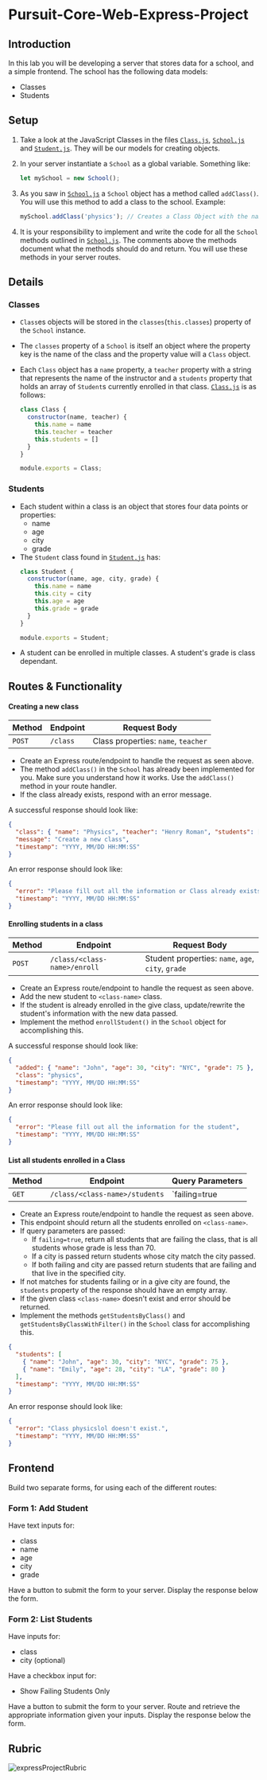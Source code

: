 # Pursuit-Core-Web-Express-Project

## Introduction

In this lab you will be developing a server that stores data for a school, and a simple frontend. The school has the following data models:

- Classes
- Students

## Setup

1. Take a look at the JavaScript Classes in the files [`Class.js`](./Class.js), [`School.js`](./School.js) and [`Student.js`](./Student.js). They will be our models for creating objects.

2. In your server instantiate a `School` as a global variable. Something like:
    ```js
    let mySchool = new School();
    ```

3. As you saw in [`School.js`](./School.js) a `School` object has a method called `addClass()`. You will use this method to add a class to the school. Example:
    ```js 
    mySchool.addClass('physics'); // Creates a Class Object with the name physics
    ```

4. It is your responsibility to implement and write the code for all the `School` methods outlined in [`School.js`](./School.js). The comments above the methods document what the methods should do and return. You will use these methods in your server routes.

## Details

### Classes

- `Class`es objects will be stored in the `classes`(`this.classes`) property of the `School` instance.
- The `classes` property of a `School` is itself an object where the property key is the name of the class and the property value will a `Class` object.
- Each `Class` object has a `name` property, a `teacher` property with a string that represents the name of the instructor and a `students` property that holds an array of `Student`s currently enrolled in that class. [`Class.js`](./Class.js) is as follows: 

  ```js
  class Class {
    constructor(name, teacher) {
      this.name = name
      this.teacher = teacher
      this.students = []
    }
  }

  module.exports = Class;
  ```

### Students
- Each student within a class is an object that stores four data points or properties:
  - name
  - age
  - city
  - grade
- The `Student` class found in [`Student.js`](./Student.js) has:
  ```js
  class Student {
    constructor(name, age, city, grade) {
      this.name = name
      this.city = city
      this.age = age
      this.grade = grade
    }
  }

  module.exports = Student;
  ```
- A student can be enrolled in multiple classes. A student's grade is class dependant.

## Routes & Functionality

#### Creating a new class

| Method | Endpoint | Request Body                        |
| ------ | -------- | ----------------------------------- |
| `POST` | `/class` | Class properties: `name`, `teacher` |

- Create an Express route/endpoint to handle the request as seen above.
- The method `addClass()` in the `School` has already been implemented for you. Make sure you understand how it works. Use the `addClass()` method in your route handler.
- If the class already exists, respond with an error message.

A successful response should look like:

```json
{ 
  "class": { "name": "Physics", "teacher": "Henry Roman", "students": []},
  "message": "Create a new class",
  "timestamp": "YYYY, MM/DD HH:MM:SS"
}
```

An error response should look like:
```json
{ 
  "error": "Please fill out all the information or Class already exists",
  "timestamp": "YYYY, MM/DD HH:MM:SS"
}
```

#### Enrolling students in a class

| Method | Endpoint                     | Request Body                                       |
| ------ | ---------------------------- | -------------------------------------------------- |
| `POST` | `/class/<class-name>/enroll` | Student properties: `name`, `age`, `city`, `grade` |

- Create an Express route/endpoint to handle the request as seen above.
- Add the new student to `<class-name>` class. 
- If the student is already enrolled in the give class, update/rewrite the student's information with the new data passed.
- Implement the method `enrollStudent()` in the `School` object for accomplishing this.

A successful response should look like:

```json
{ 
  "added": { "name": "John", "age": 30, "city": "NYC", "grade": 75 },
  "class": "physics",
  "timestamp": "YYYY, MM/DD HH:MM:SS"
}
```

An error response should look like:
```json
{ 
  "error": "Please fill out all the information for the student",
  "timestamp": "YYYY, MM/DD HH:MM:SS"
}
```

#### List all students enrolled in a Class

| Method | Endpoint                       | Query Parameters                 |
| ------ | ------------------------------ | -------------------------------- |
| `GET`  | `/class/<class-name>/students` | `failing=true|false`, `city=nyc` |


- Create an Express route/endpoint to handle the request as seen above.
- This endpoint should return all the students enrolled on `<class-name>`. 
- If query parameters are passed: 
  - If `failing=true`, return all students that are failing the class, that is all students whose grade is less than 70. 
  - If a city is passed return students whose city match the city passed. 
  - If both failing and city are passed return students that are failing and that live in the specified city.
- If not matches for students failing or in a give city are found, the `students` property of the response should have an empty array.
- If the given class `<class-name>` doesn't exist and error should be returned.
- Implement the methods `getStudentsByClass()` and `getStudentsByClassWithFilter()` in the `School` class for accomplishing this.


```json
{
  "students": [
    { "name": "John", "age": 30, "city": "NYC", "grade": 75 },
    { "name": "Emily", "age": 28, "city": "LA", "grade": 80 }
  ],
  "timestamp": "YYYY, MM/DD HH:MM:SS"
}
```

An error response should look like:
```json
{ 
  "error": "Class physicslol doesn't exist.",
  "timestamp": "YYYY, MM/DD HH:MM:SS"
}
```

## Frontend

Build two separate forms, for using each of the different routes:


### Form 1: Add Student

Have text inputs for:

- class
- name
- age
- city
- grade

Have a button to submit the form to your server.  Display the response below the form.


### Form 2: List Students

Have inputs for:

- class
- city (optional)

Have a checkbox input for:

- Show Failing Students Only

Have a button to submit the form to your server.  Route and retrieve the appropriate information given your inputs.  Display the response below the form.

## Rubric

![expressProjectRubric](./expressProjectRubric.png)
